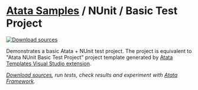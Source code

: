 # [Atata Samples](https://github.com/atata-framework/atata-samples) / NUnit / Basic Test Project

[![Download sources](https://img.shields.io/badge/Download-sources-brightgreen.svg)](https://github.com/atata-framework/atata-samples/raw/master/_archives/NUnit.BasicTestProject.zip)

Demonstrates a basic Atata + NUnit test project.
The project is equivalent to "Atata NUnit Basic Test Project" project template generated by
[Atata Templates Visual Studio extension](https://marketplace.visualstudio.com/items?itemName=YevgeniyShunevych.AtataTemplates).

*[Download sources](https://github.com/atata-framework/atata-samples/raw/master/_archives/NUnit.BasicTestProject.zip),
run tests, check results and experiment with [Atata Framework](https://atata.io).*